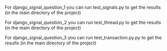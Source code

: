 For django_signal_question_1 you can run test_signals.py to get the results (in the main directory of the project)

For django_signal_question_2 you can run test_thread.py to get the results (in the main directory of the project)

For django_signal_question_3 you can run test_transaction.py.py to get the results (in the main directory of the project)
